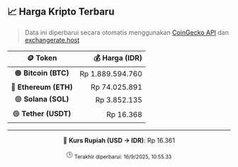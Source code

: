 

<!-- HARGA_KRIPTO -->
## 📈 Harga Kripto Terbaru

> Data ini diperbarui secara otomatis menggunakan [CoinGecko API](https://www.coingecko.com/) dan [exchangerate.host](https://exchangerate.host/)

<div align="center">

| 🪙 Token | 💰 Harga (IDR) |
|:------:|---------------:|
| 🟠 **Bitcoin (BTC)**   | Rp 1.889.594.760 |
| 🔵 **Ethereum (ETH)**  | Rp 74.025.891 |
| 🟣 **Solana (SOL)**    | Rp 3.852.135 |
| 🟢 **Tether (USDT)**   | Rp 16.368 |

---

💱 **Kurs Rupiah (USD → IDR)**: Rp 16.361

🕒 <sub>Terakhir diperbarui: 16/9/2025, 10.55.33</sub>

</div>
<!-- /HARGA_KRIPTO -->